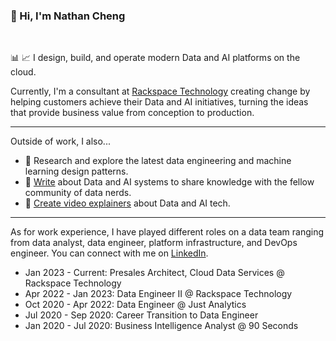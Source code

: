 ### 👋 Hi, I'm Nathan Cheng
</br>

📊 📈 I design, build, and operate modern Data and AI platforms on the cloud. 

Currently, I'm a consultant at [Rackspace Technology](https://www.rackspace.com) creating change by helping customers achieve their Data and AI initiatives, turning the ideas that provide business value from conception to production.

---
Outside of work, I also... 
- 🔭 Research and explore the latest data engineering and machine learning design patterns.
- 📝 [Write](https://nathancheng-data.medium.com) about Data and AI systems to share knowledge with the fellow community of data nerds.
- 🎦 [Create video explainers](https://www.youtube.com/channel/UC20uWyMd7SaHw-VLl1UgFbQ) about Data and AI tech.

___
As for work experience, I have played different roles on a data team ranging from data analyst, data engineer, platform infrastructure, and DevOps engineer. You can connect with me on [LinkedIn](https://www.linkedin.com/in/nathancheng-data).
- Jan 2023 - Current: Presales Architect, Cloud Data Services @ Rackspace Technology
- Apr 2022 - Jan 2023: Data Engineer II @ Rackspace Technology
- Oct 2020 - Apr 2022: Data Engineer @ Just Analytics
- Jul 2020 - Sep 2020: Career Transition to Data Engineer
- Jan 2020 - Jul 2020: Business Intelligence Analyst @ 90 Seconds

